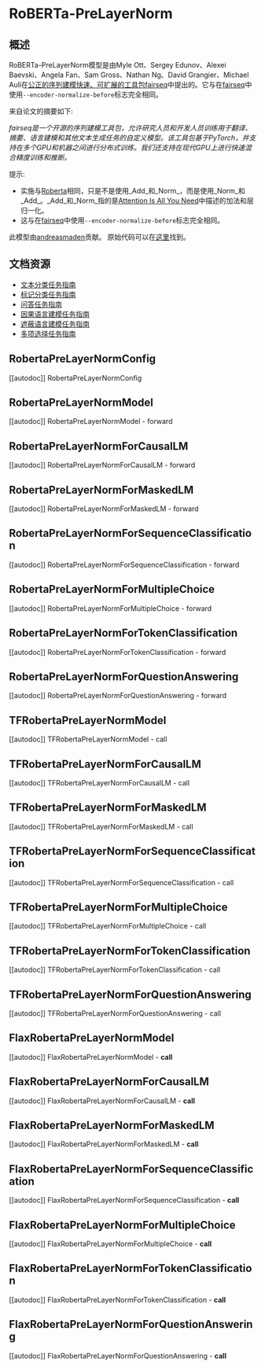 <!--版权所有2022年HuggingFace团队，保留所有权利。

根据Apache许可证，版本2.0（“许可证”），你除非符合许可证，否则不得使用此文件。
你可以在以下位置获取许可证的副本

http://www.apache.org/licenses/LICENSE-2.0

除非适用法律要求或书面同意，根据许可证分发的软件基于
“按原样”基础分发，不附带任何明示或暗示的担保条件。请参阅许可证以
了解有关许可的特定语言和限制的详细信息。

⚠️ 请注意，此文件是Markdown格式的，但包含我们的doc-builder的特定语法（类似于MDX），在你的Markdown查看器中可能无法正确渲染。

-->

# RoBERTa-PreLayerNorm

## 概述

RoBERTa-PreLayerNorm模型是由Myle Ott、Sergey Edunov、Alexei Baevski、Angela Fan、Sam Gross、Nathan Ng、David Grangier、Michael Auli在[公正的序列建模快速、可扩展的工具包fairseq](https://arxiv.org/abs/1904.01038)中提出的。它与在[fairseq](https://fairseq.readthedocs.io/)中使用`--encoder-normalize-before`标志完全相同。

来自论文的摘要如下:

*fairseq是一个开源的序列建模工具包，允许研究人员和开发人员训练用于翻译、摘要、语言建模和其他文本生成任务的自定义模型。该工具包基于PyTorch，并支持在多个GPU和机器之间进行分布式训练。我们还支持在现代GPU上进行快速混合精度训练和推断。*

提示:

- 实施与[Roberta](roberta)相同，只是不是使用_Add_和_Norm_，而是使用_Norm_和_Add_。_Add_和_Norm_指的是[Attention Is All You Need](https://arxiv.org/abs/1706.03762)中描述的加法和层归一化。
- 这与在[fairseq](https://fairseq.readthedocs.io/)中使用`--encoder-normalize-before`标志完全相同。

此模型由[andreasmaden](https://huggingface.co/andreasmaden)贡献。
原始代码可以在[这里](https://github.com/princeton-nlp/DinkyTrain)找到。

## 文档资源

- [文本分类任务指南](../tasks/sequence_classification)
- [标记分类任务指南](../tasks/token_classification)
- [问答任务指南](../tasks/question_answering)
- [因果语言建模任务指南](../tasks/language_modeling)
- [遮蔽语言建模任务指南](../tasks/masked_language_modeling)
- [多项选择任务指南](../tasks/multiple_choice)

## RobertaPreLayerNormConfig

[[autodoc]] RobertaPreLayerNormConfig

## RobertaPreLayerNormModel

[[autodoc]] RobertaPreLayerNormModel
    - forward

## RobertaPreLayerNormForCausalLM

[[autodoc]] RobertaPreLayerNormForCausalLM
    - forward

## RobertaPreLayerNormForMaskedLM

[[autodoc]] RobertaPreLayerNormForMaskedLM
    - forward

## RobertaPreLayerNormForSequenceClassification

[[autodoc]] RobertaPreLayerNormForSequenceClassification
    - forward

## RobertaPreLayerNormForMultipleChoice

[[autodoc]] RobertaPreLayerNormForMultipleChoice
    - forward

## RobertaPreLayerNormForTokenClassification

[[autodoc]] RobertaPreLayerNormForTokenClassification
    - forward

## RobertaPreLayerNormForQuestionAnswering

[[autodoc]] RobertaPreLayerNormForQuestionAnswering
    - forward

## TFRobertaPreLayerNormModel

[[autodoc]] TFRobertaPreLayerNormModel
    - call

## TFRobertaPreLayerNormForCausalLM

[[autodoc]] TFRobertaPreLayerNormForCausalLM
    - call

## TFRobertaPreLayerNormForMaskedLM

[[autodoc]] TFRobertaPreLayerNormForMaskedLM
    - call

## TFRobertaPreLayerNormForSequenceClassification

[[autodoc]] TFRobertaPreLayerNormForSequenceClassification
    - call

## TFRobertaPreLayerNormForMultipleChoice

[[autodoc]] TFRobertaPreLayerNormForMultipleChoice
    - call

## TFRobertaPreLayerNormForTokenClassification

[[autodoc]] TFRobertaPreLayerNormForTokenClassification
    - call

## TFRobertaPreLayerNormForQuestionAnswering

[[autodoc]] TFRobertaPreLayerNormForQuestionAnswering
    - call

## FlaxRobertaPreLayerNormModel

[[autodoc]] FlaxRobertaPreLayerNormModel
    - __call__

## FlaxRobertaPreLayerNormForCausalLM

[[autodoc]] FlaxRobertaPreLayerNormForCausalLM
    - __call__

## FlaxRobertaPreLayerNormForMaskedLM

[[autodoc]] FlaxRobertaPreLayerNormForMaskedLM
    - __call__

## FlaxRobertaPreLayerNormForSequenceClassification

[[autodoc]] FlaxRobertaPreLayerNormForSequenceClassification
    - __call__

## FlaxRobertaPreLayerNormForMultipleChoice

[[autodoc]] FlaxRobertaPreLayerNormForMultipleChoice
    - __call__

## FlaxRobertaPreLayerNormForTokenClassification

[[autodoc]] FlaxRobertaPreLayerNormForTokenClassification
    - __call__

## FlaxRobertaPreLayerNormForQuestionAnswering

[[autodoc]] FlaxRobertaPreLayerNormForQuestionAnswering
    - __call__